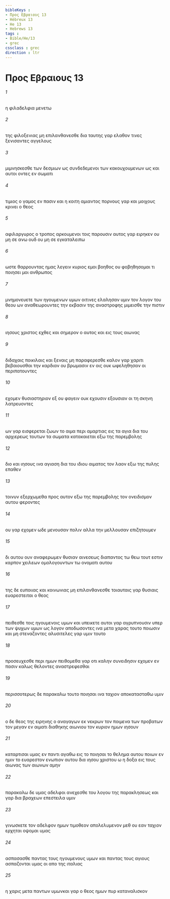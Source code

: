 ```yaml
---
bibleKeys : 
- Προς Εβραιους 13
- Hébreux 13
- He 13
- Hebrews 13
tags : 
- Bible/He/13
- grec
cssclass : grec
direction : ltr
---
```


# Προς Εβραιους 13

###### 1
η φιλαδελφια μενετω
###### 2
της φιλοξενιας μη επιλανθανεσθε δια ταυτης γαρ ελαθον τινες ξενισαντες αγγελους
###### 3
μιμνησκεσθε των δεσμιων ως συνδεδεμενοι των κακουχουμενων ως και αυτοι οντες εν σωματι
###### 4
τιμιος ο γαμος εν πασιν και η κοιτη αμιαντος πορνους γαρ και μοιχους κρινει ο θεος
###### 5
αφιλαργυρος ο τροπος αρκουμενοι τοις παρουσιν αυτος γαρ ειρηκεν ου μη σε ανω ουδ ου μη σε εγκαταλειπω
###### 6
ωστε θαρρουντας ημας λεγειν κυριος εμοι βοηθος ου φοβηθησομαι τι ποιησει μοι ανθρωπος
###### 7
μνημονευετε των ηγουμενων υμων οιτινες ελαλησαν υμιν τον λογον του θεου ων αναθεωρουντες την εκβασιν της αναστροφης μιμεισθε την πιστιν
###### 8
ιησους χριστος εχθες και σημερον ο αυτος και εις τους αιωνας
###### 9
διδαχαις ποικιλαις και ξεναις μη παραφερεσθε καλον γαρ χαριτι βεβαιουσθαι την καρδιαν ου βρωμασιν εν οις ουκ ωφεληθησαν οι περιπατουντες
###### 10
εχομεν θυσιαστηριον εξ ου φαγειν ουκ εχουσιν εξουσιαν οι τη σκηνη λατρευοντες
###### 11
ων γαρ εισφερεται ζωων το αιμα περι αμαρτιας εις τα αγια δια του αρχιερεως τουτων τα σωματα κατακαιεται εξω της παρεμβολης
###### 12
διο και ιησους ινα αγιαση δια του ιδιου αιματος τον λαον εξω της πυλης επαθεν
###### 13
τοινυν εξερχωμεθα προς αυτον εξω της παρεμβολης τον ονειδισμον αυτου φεροντες
###### 14
ου γαρ εχομεν ωδε μενουσαν πολιν αλλα την μελλουσαν επιζητουμεν
###### 15
δι αυτου ουν αναφερωμεν θυσιαν αινεσεως διαπαντος τω θεω τουτ εστιν καρπον χειλεων ομολογουντων τω ονοματι αυτου
###### 16
της δε ευποιιας και κοινωνιας μη επιλανθανεσθε τοιαυταις γαρ θυσιαις ευαρεστειται ο θεος
###### 17
πειθεσθε τοις ηγουμενοις υμων και υπεικετε αυτοι γαρ αγρυπνουσιν υπερ των ψυχων υμων ως λογον αποδωσοντες ινα μετα χαρας τουτο ποιωσιν και μη στεναζοντες αλυσιτελες γαρ υμιν τουτο
###### 18
προσευχεσθε περι ημων πειθομεθα γαρ οτι καλην συνειδησιν εχομεν εν πασιν καλως θελοντες αναστρεφεσθαι
###### 19
περισσοτερως δε παρακαλω τουτο ποιησαι ινα ταχιον αποκατασταθω υμιν
###### 20
ο δε θεος της ειρηνης ο αναγαγων εκ νεκρων τον ποιμενα των προβατων τον μεγαν εν αιματι διαθηκης αιωνιου τον κυριον ημων ιησουν
###### 21
καταρτισαι υμας εν παντι αγαθω εις το ποιησαι το θελημα αυτου ποιων εν ημιν το ευαρεστον ενωπιον αυτου δια ιησου χριστου ω η δοξα εις τους αιωνας των αιωνων αμην
###### 22
παρακαλω δε υμας αδελφοι ανεχεσθε του λογου της παρακλησεως και γαρ δια βραχεων επεστειλα υμιν
###### 23
γινωσκετε τον αδελφον ημων τιμοθεον απολελυμενον μεθ ου εαν ταχιον ερχηται οψομαι υμας
###### 24
ασπασασθε παντας τους ηγουμενους υμων και παντας τους αγιους ασπαζονται υμας οι απο της ιταλιας
###### 25
η χαρις μετα παντων υμωνκαι γαρ ο θεος ημων πυρ καταναλισκον
